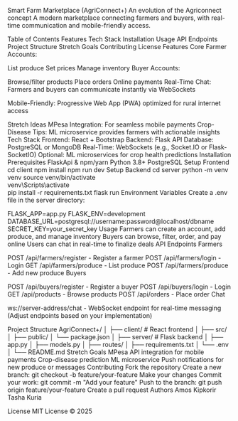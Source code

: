Smart Farm Marketplace (AgriConnect+)
An evolution of the Agriconnect concept A modern marketplace connecting farmers and buyers, with real-time communication and mobile-friendly access.

Table of Contents
Features
Tech Stack
Installation
Usage
API Endpoints
Project Structure
Stretch Goals
Contributing
License
Features
Core
Farmer Accounts:

List produce
Set prices
Manage inventory
Buyer Accounts:

Browse/filter products
Place orders
Online payments
Real-Time Chat: Farmers and buyers can communicate instantly via WebSockets

Mobile-Friendly: Progressive Web App (PWA) optimized for rural internet access

Stretch Ideas
MPesa Integration: For seamless mobile payments
Crop-Disease Tips: ML microservice provides farmers with actionable insights
Tech Stack
Frontend: React + Bootstrap
Backend: Flask API
Database: PostgreSQL or MongoDB
Real-Time: WebSockets (e.g., Socket.IO or Flask-SocketIO)
Optional: ML microservices for crop health predictions
Installation
Prerequisites
FlaskApi & npm/yarn
Python 3.8+
PostgreSQL
Setup Frontend
cd client
npm install
npm run dev
Setup Backend
cd server
python -m venv venv
source venv/bin/activate   
venv\Scripts\activate      
pip install -r requirements.txt
flask run
Environment Variables
Create a .env file in the server directory:

FLASK_APP=app.py
FLASK_ENV=development
DATABASE_URL=postgresql://username:password@localhost/dbname
SECRET_KEY=your_secret_key
Usage
Farmers can create an account, add produce, and manage inventory
Buyers can browse, filter, order, and pay online
Users can chat in real-time to finalize deals
API Endpoints
Farmers

POST /api/farmers/register - Register a farmer
POST /api/farmers/login - Login
GET /api/farmers/produce - List produce
POST /api/farmers/produce - Add new produce
Buyers

POST /api/buyers/register - Register a buyer
POST /api/buyers/login - Login
GET /api/products - Browse products
POST /api/orders - Place order
Chat

ws://server-address/chat - WebSocket endpoint for real-time messaging
(Adjust endpoints based on your implementation)

Project Structure
AgriConnect+/
│
├── client/             # React frontend
│   ├── src/
│   ├── public/
│   └── package.json
│
├── server/             # Flask backend
│   ├── app.py
│   ├── models.py
│   ├── routes/
│   ├── requirements.txt
│   └── .env
│
└── README.md
Stretch Goals
MPesa API integration for mobile payments
Crop-disease prediction ML microservice
Push notifications for new produce or messages
Contributing
Fork the repository
Create a new branch: git checkout -b feature/your-feature
Make your changes
Commit your work: git commit -m "Add your feature"
Push to the branch: git push origin feature/your-feature
Create a pull request
Authors
Amos Kipkorir Tasha Kuria

License
MIT License © 2025
